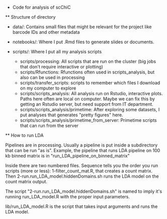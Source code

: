 * Code for analysis of scChiC

** Structure of directory

- data/: Contains small files that might be relevant for the project like barcode IDs and other metadata

- notebooks/: Where I put .Rmd files to generate slides or documents.

- scripts/: Where I put all my analysis scripts
    - scripts/processing: All scripts that are run on the cluster (big jobs that don't require interactive or plotting)
    - scripts/Rfunctions: Rfunctions often used in scripts_analysis, but also can be used in processing
    - scripts/transfer_scripts: scripts to remember which files I download on my computer to explore
    - scripts/scripts_analysis: All analysis run on Rstudio, interactive plots. Paths here often are local on computer. Maybe we can fix this by getting an Rstudio server, but need support from IT department.
    - scripts/scripts_analysis/primetime: After exploring some datasets, I put analyses that generates "pretty figures" here.
    - scripts/scripts_analysis/primetime_from_server: Primetime scripts that can run from the server 

** How to run LDA

Pipelines are in processing. Usually a pipeline is put inside a subdirectory that can be run "as is". Example, the pipeline that runs LDA pipeline on 100 kb binned matrix is in "run_LDA_pipeline_on_binned_matrix"

Inside there are two numbered files. Sequence tells you the order you run scripts (more or less): 1-filter_count_mat.R, that creates a count matrix. Then 2-run.run_LDA_model.hiddenDomains.sh runs the LDA model on the count matrix output. 

The script "2-run.run_LDA_model.hiddenDomains.sh" is named to imply it's running run_LDA_model.R with the proper input parameters.

lib/run_LDA_model.R is the script that takes input arguments and runs the LDA model. 
